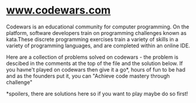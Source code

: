 # www.codewars.com
Codewars is an educational community for computer programming. 
On the platform, software developers train on programming challenges known as kata.These discrete programming exercises 
train a variety of skills in a variety of programming languages, and are completed within an online IDE.

Here are a collection of problems solved on codewars - the problem is descibed in the comments at the top of the file
and the solution below.  If you havne't played on codewars then give it a go*, hours of fun to be had and as the founders put it, 
you can "Achieve code mastery through challenge"

*spoilers, there are solutions here so if you want to play maybe do so first!

